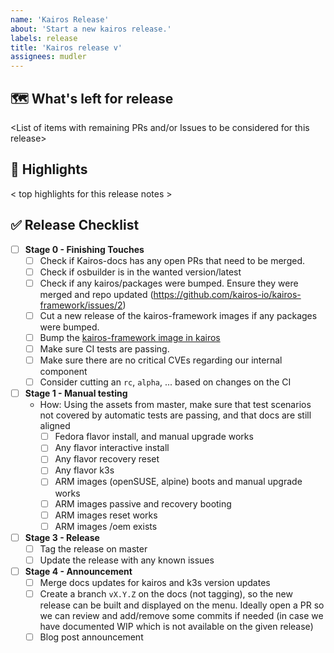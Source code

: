 ```yaml
---
name: 'Kairos Release'
about: 'Start a new kairos release.'
labels: release
title: 'Kairos release v'
assignees: mudler
---
```


## 🗺 What's left for release

<List of items with remaining PRs and/or Issues to be considered for this release>

## 🔦 Highlights

< top highlights for this release notes >

## ✅ Release Checklist

- [ ] **Stage 0 - Finishing Touches**
    - [ ] Check if Kairos-docs has any open PRs that need to be merged.
    - [ ] Check if osbuilder is in the wanted version/latest
    - [ ] Check if any kairos/packages were bumped. Ensure they were merged and repo updated (https://github.com/kairos-io/kairos-framework/issues/2)
    - [ ] Cut a new release of the kairos-framework images if any packages were bumped.
    - [ ] Bump the [kairos-framework image in kairos](https://github.com/kairos-io/kairos/blob/b334bb013c0b3ad63740e5da27d896d5d5fea81e/Earthfile#L12)
    - [ ] Make sure CI tests are passing.
    - [ ] Make sure there are no critical CVEs regarding our internal component
    - [ ] Consider cutting an `rc`, `alpha`, ... based on changes on the CI
- [ ] **Stage 1 - Manual testing**
  - How: Using the assets from master, make sure that test scenarios not covered by automatic tests are passing, and that docs are still aligned
    - [ ] Fedora flavor install, and manual upgrade works
    - [ ] Any flavor interactive install
    - [ ] Any flavor recovery reset
    - [ ] Any flavor k3s
    - [ ] ARM images (openSUSE, alpine) boots and manual upgrade works
    - [ ] ARM images passive and recovery booting
    - [ ] ARM images reset works
    - [ ] ARM images /oem exists
- [ ] **Stage 3 - Release**
  - [ ] Tag the release on master
  - [ ] Update the release with any known issues
- [ ] **Stage 4 - Announcement**
  - [ ] Merge docs updates for kairos and k3s version updates
  - [ ] Create a branch `vX.Y.Z` on the docs (not tagging), so the new release can be built and displayed on the menu. Ideally open a PR so we can review and add/remove some commits if needed (in case we have documented WIP which is not available on the given release)
  - [ ] Blog post announcement
